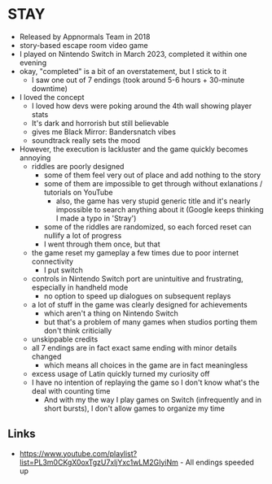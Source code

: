 # STAY

- Released by Appnormals Team in 2018
- story-based escape room video game
- I played on Nintendo Switch in March 2023, completed it within one evening
- okay, "completed" is a bit of an overstatement, but I stick to it
  - I saw one out of 7 endings (took around 5-6 hours + 30-minute downtime)
- I loved the concept
  - I loved how devs were poking around the 4th wall showing player stats
  - It's dark and horrorish but still believable
  - gives me Black Mirror: Bandersnatch vibes
  - soundtrack really sets the mood
- However, the execution is lackluster and the game quickly becomes annoying
  - riddles are poorly designed
    - some of them feel very out of place and add nothing to the story
    - some of them are impossible to get through without exlanations / tutorials on YouTube
      - also, the game has very stupid generic title and it's nearly impossible to search anything about it (Google keeps thinking I made a typo in 'Stray')
    - some of the riddles are randomized, so each forced reset can nullify a lot of progress
    - I went through them once, but that
  - the game reset my gameplay a few times due to poor internet connectivity
    - I put switch
  - controls in Nintendo Switch port are unintuitive and frustrating, especially in handheld mode
    - no option to speed up dialogues on subsequent replays
  - a lot of stuff in the game was clearly designed for achievements
    - which aren't a thing on Nintendo Switch
    - but that's a problem of many games when studios porting them don't think criticially
  - unskippable credits
  - all 7 endings are in fact exact same ending with minor details changed
    - which means all choices in the game are in fact meaningless
  - excess usage of Latin quickly turned my curiosity off
  - I have no intention of replaying the game so I don't know what's the deal with counting time
    - And with my the way I play games on Switch (infrequently and in short bursts), I don't allow games to organize my time

## Links

- https://www.youtube.com/playlist?list=PL3m0CKgX0oxTgzU7xljYxc1wLM2GIyiNm - All endings speeded up
